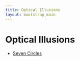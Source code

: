 ```yaml
---
title: Optical Illusions
layout: bootstrap_main
---
```


# Optical Illusions

* [Seven Circles](seven-circles/)
